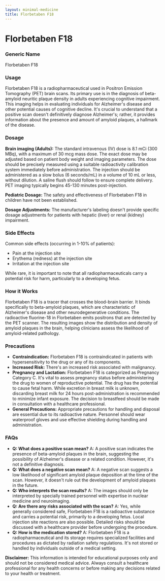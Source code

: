 ```yaml
---
layout: minimal-medicine
title: Florbetaben F18
---
```


# Florbetaben F18
### Generic Name
Florbetaben F18

### Usage
Florbetaben F18 is a radiopharmaceutical used in Positron Emission Tomography (PET) brain scans.  Its primary use is in the diagnosis of beta-amyloid neuritic plaque density in adults experiencing cognitive impairment. This imaging helps in evaluating individuals for Alzheimer's disease and other potential causes of cognitive decline.  It's crucial to understand that a positive scan doesn't definitively diagnose Alzheimer's; rather, it provides information about the presence and amount of amyloid plaques, a hallmark of the disease.

### Dosage
**Brain imaging (Adults):** The standard intravenous (IV) dose is 8.1 mCi (300 MBq), with a maximum of 30 mcg mass dose.  The exact dose may be adjusted based on patient body weight and imaging parameters. The dose should be precisely measured using a suitable radioactivity calibration system immediately before administration.  The injection should be administered as a slow bolus (6 seconds/mL) in a volume of 10 mL or less, without dilution.  A saline flush should follow to ensure complete delivery. PET imaging typically begins 45-130 minutes post-injection.


**Pediatric Dosage:** The safety and effectiveness of Florbetaben F18 in children have not been established.

**Dosage Adjustments:**  The manufacturer's labeling doesn't provide specific dosage adjustments for patients with hepatic (liver) or renal (kidney) impairment.

### Side Effects
Common side effects (occurring in 1-10% of patients):

* Pain at the injection site
* Erythema (redness) at the injection site
* Irritation at the injection site

While rare, it is important to note that all radiopharmaceuticals carry a potential risk for harm, particularly to a developing fetus.


### How it Works
Florbetaben F18 is a tracer that crosses the blood-brain barrier.  It binds specifically to beta-amyloid plaques, which are characteristic of Alzheimer's disease and other neurodegenerative conditions.  The radioactive fluorine-18 in Florbetaben emits positrons that are detected by the PET scanner. The resulting images show the distribution and density of amyloid plaques in the brain, helping clinicians assess the likelihood of amyloid-related pathology.

### Precautions
* **Contraindication:** Florbetaben F18 is contraindicated in patients with hypersensitivity to the drug or any of its components.
* **Increased Risk:** There's an increased risk associated with malignancy.
* **Pregnancy and Lactation:** Florbetaben F18 is categorized as Pregnancy Category C.  It's vital to assess pregnancy status before administering the drug to women of reproductive potential.  The drug has the potential to cause fetal harm. While excretion in breast milk is unknown, discarding breast milk for 24 hours post-administration is recommended to minimize infant exposure.  The decision to breastfeed should be made in consultation with a healthcare professional.
* **General Precautions:** Appropriate precautions for handling and disposal are essential due to its radioactive nature.  Personnel should wear waterproof gloves and use effective shielding during handling and administration.


### FAQs
* **Q: What does a positive scan mean?** A: A positive scan indicates the presence of beta-amyloid plaques in the brain, suggesting the possibility of Alzheimer's disease or a related condition.  However, it's not a definitive diagnosis.
* **Q: What does a negative scan mean?** A: A negative scan suggests a low likelihood of significant amyloid plaque deposition at the time of the scan.  However, it doesn't rule out the development of amyloid plaques in the future.
* **Q: Who interprets the scan results?** A: The images should only be interpreted by specially trained personnel with expertise in nuclear medicine and neuroimaging.
* **Q: Are there any risks associated with the scan?** A:  Yes, while generally considered safe,  Florbetaben F18 is a radioactive substance and carries a potential risk, primarily to a developing fetus.  Local injection site reactions are also possible.  Detailed risks should be discussed with a healthcare provider before undergoing the procedure.
* **Q: How is the medication stored?** A:  Florbetaben F18 is a radiopharmaceutical and its storage requires specialized facilities and procedures as dictated by radiation safety regulations.  It's not stored or handled by individuals outside of a medical setting.

**Disclaimer:** This information is intended for educational purposes only and should not be considered medical advice.  Always consult a healthcare professional for any health concerns or before making any decisions related to your health or treatment.
